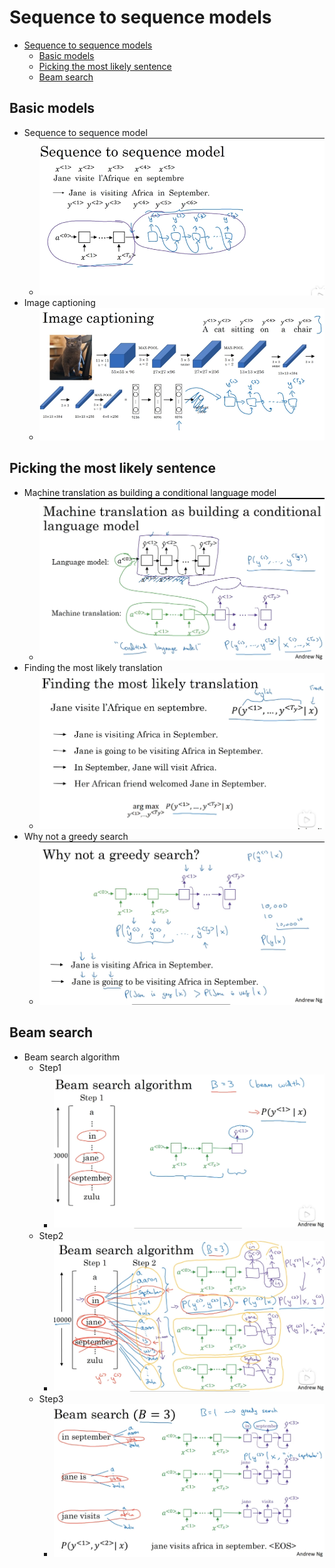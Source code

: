 # Sequence to sequence models

- [Sequence to sequence models](#sequence-to-sequence-models)
  - [Basic models](#basic-models)
  - [Picking the most likely sentence](#picking-the-most-likely-sentence)
  - [Beam search](#beam-search)

## Basic models

- Sequence to sequence model
  - ![Alt text](images/image-303.png)
- Image captioning
  - ![Alt text](images/image-304.png)

## Picking the most likely sentence

- Machine translation as building a conditional language model
  - ![Alt text](images/image-305.png)
- Finding the most likely translation
  - ![Alt text](images/image-306.png)
- Why not a greedy search
  - ![Alt text](images/image-307.png)

## Beam search

- Beam search algorithm
  - Step1
    - ![Alt text](images/image-308.png)
  - Step2
    - ![Alt text](images/image-309.png)
  - Step3
    - ![Alt text](images/image-311.png)
